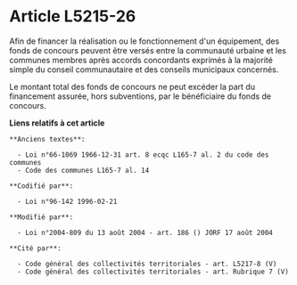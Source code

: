 # Article L5215-26

Afin de financer la réalisation ou le fonctionnement d'un équipement, des fonds de concours peuvent être versés entre la
communauté urbaine et les communes membres après accords concordants exprimés à la majorité simple du conseil communautaire
et des conseils municipaux concernés.

Le montant total des fonds de concours ne peut excéder la part du financement assurée, hors subventions, par le bénéficiaire
du fonds de concours.

**Liens relatifs à cet article**

	**Anciens textes**:

	  - Loi n°66-1069 1966-12-31 art. 8 ecqc L165-7 al. 2 du code des communes
	  - Code des communes L165-7 al. 14

	**Codifié par**:

	  - Loi n°96-142 1996-02-21

	**Modifié par**:

	  - Loi n°2004-809 du 13 août 2004 - art. 186 () JORF 17 août 2004

	**Cité par**:

	  - Code général des collectivités territoriales - art. L5217-8 (V)
	  - Code général des collectivités territoriales - art. Rubrique 7 (V)
